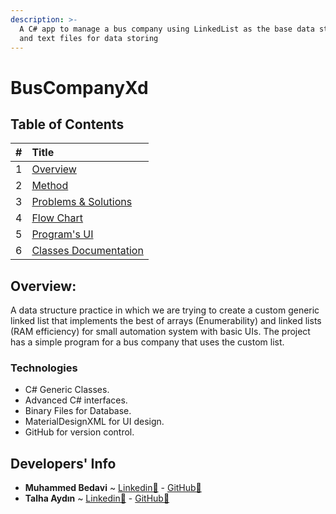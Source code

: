 ```yaml
---
description: >-
  A C# app to manage a bus company using LinkedList as the base data structure
  and text files for data storing
---
```


# BusCompanyXd

## Table of Contents

| \# | Title |
| :--- | :--- |
| 1 | [Overview](overview.md) |
| 2 | [Method](method.md) |
| 3 | [Problems & Solutions](problems-and-solutions.md) |
| 4 | [Flow Chart](flow-chart.md) |
| 5 | [Program's UI](programs-ui.md) |
| 6 | [Classes Documentation](classes-documentation/) |

## Overview:

A data structure practice in which we are trying to create a custom generic linked list that implements the best of arrays \(Enumerability\) and linked lists \(RAM efficiency\) for small automation system with basic UIs. The project has a simple program for a bus company that uses the custom list.

### Technologies

* C\# Generic Classes.
* Advanced C\# interfaces.
* Binary Files for Database.
* MaterialDesignXML for UI design.
* GitHub for version control.

## Developers' Info

* **Muhammed Bedavi** ~ [Linkedin🔗](https://www.linkedin.com/in/mhdb96/) - [GitHub🔗](https://github.com/mhdb96)
* **Talha Aydın** ~ [Linkedin🔗](https://www.linkedin.com/in/talha-aydin/) - [GitHub🔗](https://github.com/talhaaydn)



